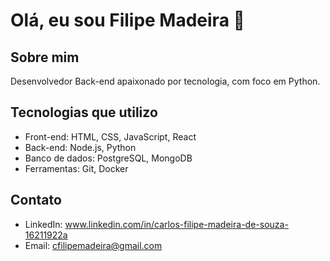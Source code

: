 # Olá, eu sou Filipe Madeira 👋

## Sobre mim
Desenvolvedor Back-end apaixonado por tecnologia, com foco em Python.

## Tecnologias que utilizo
- Front-end: HTML, CSS, JavaScript, React
- Back-end: Node.js, Python
- Banco de dados: PostgreSQL, MongoDB
- Ferramentas: Git, Docker

## Contato
- LinkedIn: www.linkedin.com/in/carlos-filipe-madeira-de-souza-16211922a
- Email: cfilipemadeira@gmail.com
